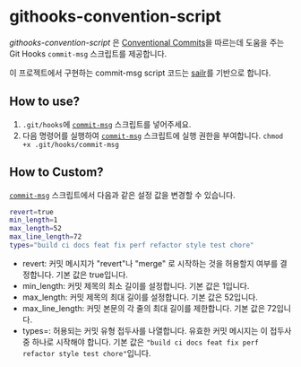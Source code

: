# githooks-convention-script

_githooks-convention-script_ 은 [Conventional Commits](https://www.conventionalcommits.org/en/v1.0.0/)을 따르는데 도움을 주는 Git Hooks `commit-msg` 스크립트를 제공합니다.

이 프로젝트에서 구현하는 commit-msg script 코드는 [sailr](https://github.com/craicoverflow/sailr)를 기반으로 합니다.

## How to use?

1. `.git/hooks`에 [`commit-msg`](./commit-msg) 스크립트를 넣어주세요.
2. 다음 명령어를 실행하여 [`commit-msg`](./commit-msg) 스크립트에 실행 권한을 부여합니다. `chmod +x .git/hooks/commit-msg`

## How to Custom?

[`commit-msg`](./commit-msg) 스크립트에서 다음과 같은 설정 값을 변경할 수 있습니다.

```sh
revert=true
min_length=1
max_length=52
max_line_length=72  
types="build ci docs feat fix perf refactor style test chore"
```

- revert: 커밋 메시지가 "revert"나 "merge" 로 시작하는 것을 허용할지 여부를 결정합니다. 기본 값은 true입니다.
- min_length: 커밋 제목의 최소 길이를 설정합니다. 기본 값은 1입니다.
- max_length: 커밋 제목의 최대 길이를 설정합니다. 기본 값은 52입니다.
- max_line_length: 커밋 본문의 각 줄의 최대 길이를 제한합니다. 기본 값은 72입니다.
- types=: 허용되는 커밋 유형 접두사를 나열합니다. 유효한 커밋 메시지는 이 접두사 중 하나로 시작해야 합니다. 기본 값은 `"build ci docs feat fix perf refactor style test chore"`입니다.

